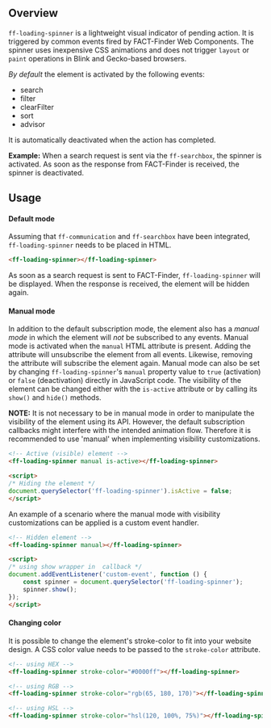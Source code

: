 ## Overview

`ff-loading-spinner` is a lightweight visual indicator of pending action. It is triggered by common events fired by 
FACT-Finder Web Components. The spinner uses inexpensive CSS animations and does not trigger `layout` or `paint` 
operations in Blink and Gecko-based browsers.

_By default_ the element is activated by the following events:
- search
- filter
- clearFilter
- sort
- advisor

It is automatically deactivated when the action has completed.

**Example:** When a search request is sent via the `ff-searchbox`, the spinner is activated. As soon as the response from 
FACT-Finder is received, the spinner is deactivated.

## Usage

#### Default mode

Assuming that `ff-communication` and `ff-searchbox` have been integrated, `ff-loading-spinner` needs to be placed in HTML.

```html
<ff-loading-spinner></ff-loading-spinner>
```
As soon as a search request is sent to FACT-Finder, `ff-loading-spinner` will be displayed. When the response is received, 
the element will be hidden again.

#### Manual mode

In addition to the default subscription mode, the element also has a _manual mode_ in which the element will _not_ be 
subscribed to any events. Manual mode is activated when the `manual` HTML attribute is present. Adding the attribute will 
unsubscribe the element from all events. Likewise, removing the attribute will subscribe the element again. Manual mode 
can also be set by changing `ff-loading-spinner`'s `manual` property value to `true` (activation) or `false` (deactivation) 
directly in JavaScript code. The visibility of the element can be changed either with the `is-active` attribute or by calling
its `show()` and `hide()` methods.

**NOTE:** It is not necessary to be in manual mode in order to manipulate the visibility of the element using its API. 
However, the default subscription callbacks might interfere with the intended animation flow. Therefore it is recommended to 
use 'manual' when implementing visibility customizations.

```html
<!-- Active (visible) element -->
<ff-loading-spinner manual is-active></ff-loading-spinner>

<script>
/* Hiding the element */
document.querySelector('ff-loading-spinner').isActive = false;
</script>
```

An example of a scenario where the manual mode with visibility customizations can be applied is a custom event handler.

```html
<!-- Hidden element -->
<ff-loading-spinner manual></ff-loading-spinner>

<script>
/* using show wrapper in  callback */
document.addEventListener('custom-event', function () {
    const spinner = document.querySelector('ff-loading-spinner');
    spinner.show();
});
</script>
```

#### Changing color

It is possible to change the element's stroke-color to fit into your website design. A CSS color value needs to be passed to the `stroke-color` attribute.

```html
<!-- using HEX -->
<ff-loading-spinner stroke-color="#0000ff"></ff-loading-spinner>

<!-- using RGB -->
<ff-loading-spinner stroke-color="rgb(65, 180, 170)"></ff-loading-spinner>

<!-- using HSL -->
<ff-loading-spinner stroke-color="hsl(120, 100%, 75%)"></ff-loading-spinner>
```
